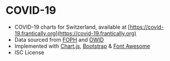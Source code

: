 # COVID-19

* COVID-19 charts for Switzerland, available at [https://covid-19.frantically.org](https://covid-19.frantically.org)
* Data sourced from [FOPH](https://www.covid19.admin.ch/api/data/documentation) and [OWID](https://github.com/owid/covid-19-data/tree/master/public/data)
* Implemented with [Chart.js](https://www.chartjs.org), [Bootstrap](https://getbootstrap.com) & [Font Awesome](https://fontawesome.com)
* ISC License
